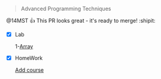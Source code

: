 > Advanced Programming Techniques

@14MST :+1: This PR looks great - it's ready to merge! :shipit:





- [x] Lab


   1-[Array](https://abderrhmanabdellatif.github.io/advanced-programing-Homeworks/Lab/Array%20Demo%20.html)       

- [X] HomeWork


   [Add course](https://abderrhmanabdellatif.github.io/advanced-programing-Homeworks/Homeworks/Add%20course.html)

